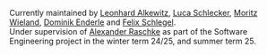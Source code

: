 Currently maintained by [Leonhard Alkewitz](https://github.com/Merseleo),
[Luca Schlecker](https://github.com/luca-schlecker), [Moritz Wieland](https://github.com/mowi12),
[Dominik Enderle](https://github.com/domienderle) and [Felix Schlegel](https://github.com/Slartibartfass2).\
Under supervision of [Alexander Raschke](https://github.com/araschke) as part of the Software Engineering project in
the winter term 24/25, and summer term 25.
